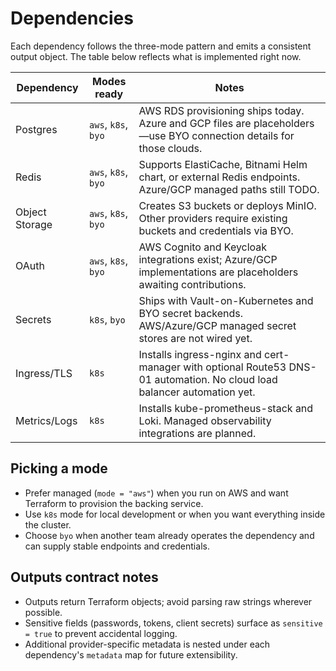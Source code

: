 # Dependencies

Each dependency follows the three-mode pattern and emits a consistent output object. The table below reflects what is implemented right now.

| Dependency     | Modes ready         | Notes |
|----------------|---------------------|-------|
| Postgres       | `aws`, `k8s`, `byo` | AWS RDS provisioning ships today. Azure and GCP files are placeholders—use BYO connection details for those clouds. |
| Redis          | `aws`, `k8s`, `byo` | Supports ElastiCache, Bitnami Helm chart, or external Redis endpoints. Azure/GCP managed paths still TODO. |
| Object Storage | `aws`, `k8s`, `byo` | Creates S3 buckets or deploys MinIO. Other providers require existing buckets and credentials via BYO. |
| OAuth          | `aws`, `k8s`, `byo` | AWS Cognito and Keycloak integrations exist; Azure/GCP implementations are placeholders awaiting contributions. |
| Secrets        | `k8s`, `byo`        | Ships with Vault-on-Kubernetes and BYO secret backends. AWS/Azure/GCP managed secret stores are not wired yet. |
| Ingress/TLS    | `k8s`               | Installs ingress-nginx and cert-manager with optional Route53 DNS-01 automation. No cloud load balancer automation yet. |
| Metrics/Logs   | `k8s`               | Installs kube-prometheus-stack and Loki. Managed observability integrations are planned. |

## Picking a mode
- Prefer managed (`mode = "aws"`) when you run on AWS and want Terraform to provision the backing service.
- Use `k8s` mode for local development or when you want everything inside the cluster.
- Choose `byo` when another team already operates the dependency and can supply stable endpoints and credentials.

## Outputs contract notes
- Outputs return Terraform objects; avoid parsing raw strings wherever possible.
- Sensitive fields (passwords, tokens, client secrets) surface as `sensitive = true` to prevent accidental logging.
- Additional provider-specific metadata is nested under each dependency's `metadata` map for future extensibility.
